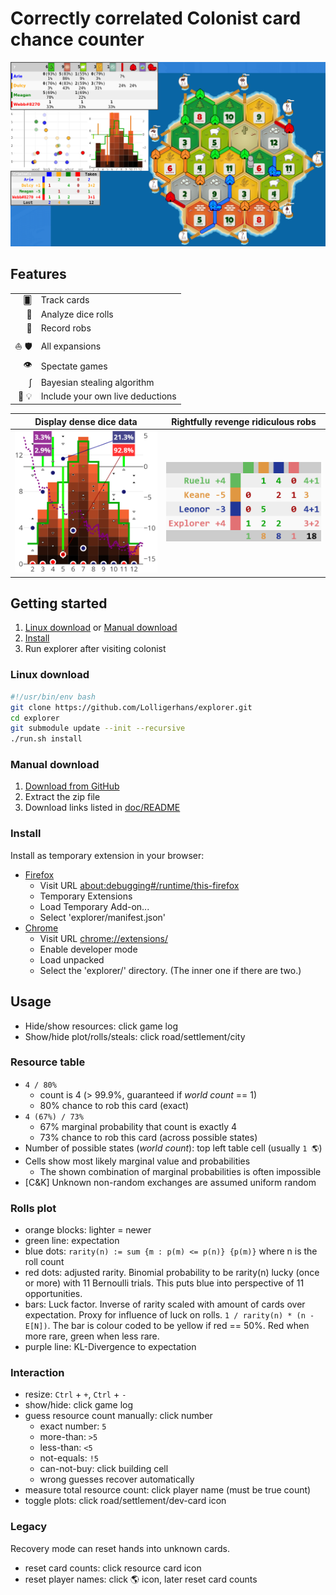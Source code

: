 # Correctly correlated Colonist card chance counter

![Outdated Screenshot](assets/screenshot.png?raw=true)

## Features

|||
|-:|:-|
| 🂠 | Track cards |
| 🎲 | Analyze dice rolls |
| 🥷 | Record robs |
| ⛵ 🛡 | All expansions |
| 👁 | Spectate games |
| ∫ | Bayesian stealing algorithm |
| 👤 💡 | Include your own live deductions |

| Display dense dice data | Rightfully revenge ridiculous robs |
|:-------------------------:|:-------------------------:|
| ![rolls plot](assets/rolls.png?raw=true) |  ![robs table](assets/robs.png?raw=true) |

## Getting started

1. [Linux download](#linux-download) or [Manual download](#manual-download)
2. [Install](#install)
3. Run explorer after visiting colonist

### Linux download

```bash
#!/usr/bin/env bash
git clone https://github.com/Lolligerhans/explorer.git
cd explorer
git submodule update --init --recursive
./run.sh install
```

### Manual download

1. [Download from GitHub](https://github.com/Lolligerhans/explorer/tags)
2. Extract the zip file
3. Download links listed in [doc/README](doc/README)

### Install

Install as temporary extension in your browser:

- [Firefox](https://extensionworkshop.com/documentation/develop/temporary-installation-in-firefox/)
  - Visit URL [about:debugging#/runtime/this-firefox](about:debugging#/runtime/this-firefox)
  - Temporary Extensions
  - Load Temporary Add-on...
  - Select 'explorer/manifest.json'
- [Chrome](https://www.cnet.com/tech/services-and-software/how-to-install-chrome-extensions-manually/)
  - Visit URL [chrome://extensions/](chrome://extensions/)
  - Enable developer mode
  - Load unpacked
  - Select the 'explorer/' directory. (The inner one if there are two.)

## Usage

- Hide/show resources: click game log
- Show/hide plot/rolls/steals: click road/settlement/city

### Resource table

- `4 / 80%`
  - count is 4 (> 99.9%, guaranteed if _world count_ == 1)
  - 80% chance to rob this card (exact)
- `4 (67%) / 73%`
  - 67% marginal probability that count is exactly 4
  - 73% chance to rob this card (across possible states)
- Number of possible states (_world count_): top left table cell (usually `1 🌎`)
- Cells show most likely marginal value and probabilities
  - The shown combination of marginal probabilities is often impossible
- [C&K] Unknown non-random exchanges are assumed uniform random

### Rolls plot

- orange blocks: lighter = newer
- green line: expectation
- blue dots: `rarity(n) := sum {m : p(m) <= p(n)} {p(m)}` where n is the roll count
- red dots: adjusted rarity. Binomial probability to be rarity(n) lucky (once or
more) with 11 Bernoulli trials. This puts blue into perspective of 11
opportunities.
- bars: Luck factor. Inverse of rarity scaled with amount of cards over
expectation. Proxy for influence of luck on rolls. `1 / rarity(n) * (n - E[N])`.
The bar is colour coded to be yellow if red == 50%. Red when more rare, green
when less rare.
- purple line: KL-Divergence to expectation

### Interaction

- resize: `Ctrl` + `+`, `Ctrl` + `-`
- show/hide: click game log
- guess resource count manually: click number
  - exact number: `5`
  - more-than: `>5`
  - less-than: `<5`
  - not-equals: `!5`
  - can-not-buy: click building cell
  - wrong guesses recover automatically
- measure total resource count: click player name (must be true count)
- toggle plots: click road/settlement/dev-card icon

### Legacy

Recovery mode can reset hands into unknown cards.

- reset card counts: click resource card icon
- reset player names: click 🌎 icon, later reset card counts
